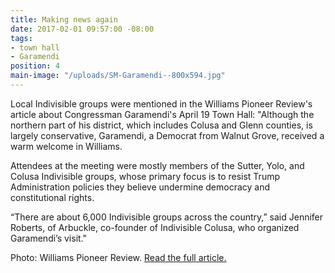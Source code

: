 ```yaml
---
title: Making news again
date: 2017-02-01 09:57:00 -08:00
tags:
- town hall
- Garamendi
position: 4
main-image: "/uploads/SM-Garamendi--800x594.jpg"
---
```


Local Indivisible groups were mentioned in the Williams Pioneer Review's article about  Congressman Garamendi's April 19 Town Hall: "Although the northern part of his district, which includes Colusa and Glenn counties, is largely conservative, Garamendi, a Democrat from Walnut Grove, received a warm welcome in Williams.

Attendees at the meeting were mostly members of the Sutter, Yolo, and Colusa Indivisible groups, whose primary focus is to resist Trump Administration policies they believe undermine democracy and constitutional rights.

“There are about 6,000 Indivisible groups across the country,” said Jennifer Roberts, of Arbuckle, co-founder of Indivisible Colusa, who organized Garamendi’s visit."

Photo: Williams Pioneer Review. [Read the full article.](http://williamspioneer.com/article/81896)